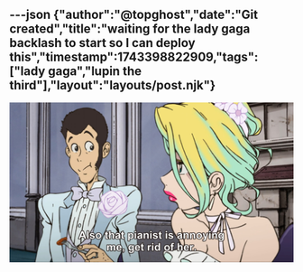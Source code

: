 ---json
{"author":"@topghost","date":"Git created","title":"waiting for the lady gaga backlash to start so I can deploy this","timestamp":1743398822909,"tags":["lady gaga","lupin the third"],"layout":"layouts/post.njk"}
---

![scene from Lupin the Third where Lupin&#x27;s new wife says &#x22;Also that pianist is annoying me, get rid of her&#x22;](/attachments/2025/3/31/30%2010%2021%2006%20PM%20(Plex).jpg)
